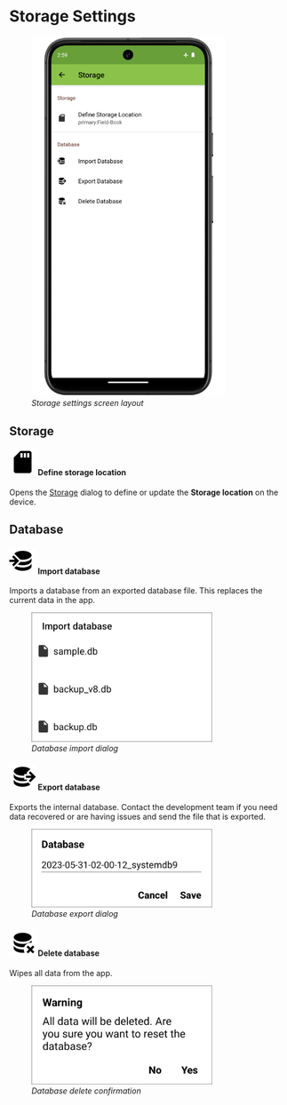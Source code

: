 <link rel="stylesheet" type="text/css" href="_styles/styles.css">

Storage Settings
================

<figure class="image">
  <img class="screenshot" src="_static/images/settings/storage/settings_storage_framed.png" width="350px"> 
  <figcaption class="screenshot-caption"><i>Storage settings screen layout</i></figcaption> 
</figure>

Storage
-------

#### <img class="icon" src="_static/icons/settings/system/sd.png">  Define storage location

Opens the <a href="#/storage">Storage</a> dialog to define or update the **Storage location** on the device.

Database
--------

#### <img class="icon" src="_static/icons/settings/storage/database-import.png"> Import database

Imports a database from an exported database file.
This replaces the current data in the app.

<figure class="image">
  <img class="screenshot" src="_static/images/settings/storage/settings_storage_database_import.png" width="325px"> 
  <figcaption class="screenshot-caption"><i>Database import dialog</i></figcaption> 
</figure>

#### <img class="icon" src="_static/icons/settings/storage/database-export.png"> Export database

Exports the internal database.
Contact the development team if you need data recovered or are having issues and send the file that is exported.

<figure class="image">
  <img class="screenshot" src="_static/images/settings/storage/settings_storage_database_export.png" width="325px"> 
  <figcaption class="screenshot-caption"><i>Database export dialog</i></figcaption> 
</figure>

#### <img class="icon" src="_static/icons/settings/storage/database-remove.png"> Delete database

Wipes all data from the app.

<figure class="image">
  <img class="screenshot" src="_static/images/settings/storage/settings_storage_database_delete.png" width="325px"> 
  <figcaption class="screenshot-caption"><i>Database delete confirmation</i></figcaption> 
</figure>
